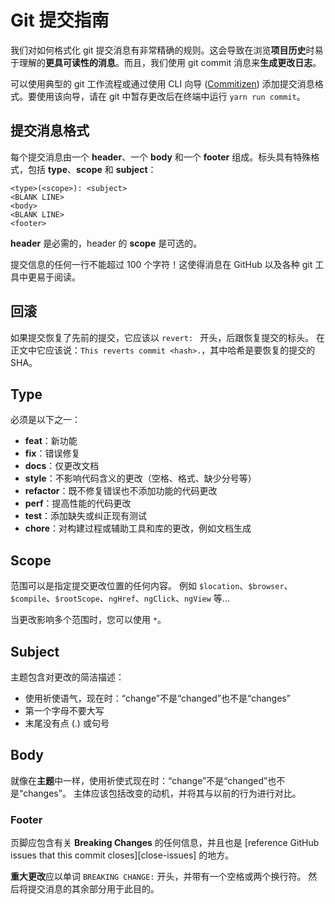 <!-- ## Git Commit Guidelines -->
# Git 提交指南

<!-- We have very precise rules over how our git commit messages can be formatted. This leads to **more
readable messages** that are easy to follow when looking through the **project history**. But also,
we use the git commit messages to **generate the AngularJS change log**. -->
我们对如何格式化 git 提交消息有非常精确的规则。这会导致在浏览**项目历史**时易于理解的**更具可读性的消息**。而且，我们使用 git commit 消息来**生成更改日志**。

<!-- The commit message formatting can be added using a typical git workflow or through the use of a CLI
wizard ([Commitizen](https://github.com/commitizen/cz-cli)). To use the wizard, run `yarn run commit`
in your terminal after staging your changes in git. -->
可以使用典型的 git 工作流程或通过使用 CLI 向导 ([Commitizen](https://github.com/commitizen/cz-cli)) 添加提交消息格式。要使用该向导，请在 git 中暂存更改后在终端中运行 `yarn run commit`。

<!-- ### Commit Message Format -->
## 提交消息格式

<!-- Each commit message consists of a **header**, a **body** and a **footer**. The header has a special
format that includes a **type**, a **scope** and a **subject**: -->
每个提交消息由一个 **header**、一个 **body** 和一个 **footer** 组成。标头具有特殊格式，包括 **type**、**scope** 和 **subject**：

```
<type>(<scope>): <subject>
<BLANK LINE>
<body>
<BLANK LINE>
<footer>
```

<!-- The **header** is mandatory and the **scope** of the header is optional. -->
**header** 是必需的，header 的 **scope** 是可选的。

<!-- Any line of the commit message cannot be longer than 100 characters! This allows the message to be easier
to read on GitHub as well as in various git tools. -->
提交信息的任何一行不能超过 100 个字符！这使得消息在 GitHub 以及各种 git 工具中更易于阅读。

<!-- ### Revert -->
## 回滚

<!-- If the commit reverts a previous commit, it should begin with `revert: `, followed by the header
of the reverted commit.
In the body it should say: `This reverts commit <hash>.`, where the hash is the SHA of the commit
being reverted. -->
如果提交恢复了先前的提交，它应该以 `revert: ` 开头，后跟恢复提交的标头。
在正文中它应该说：`This reverts commit <hash>.`，其中哈希是要恢复的提交的 SHA。

<!-- ### Type -->
## Type

<!-- Must be one of the following: -->
必须是以下之一：

<!-- - **feat**: A new feature
- **fix**: A bug fix
- **docs**: Documentation only changes
- **style**: Changes that do not affect the meaning of the code (white-space, formatting, missing
  semi-colons, etc)
- **refactor**: A code change that neither fixes a bug nor adds a feature
- **perf**: A code change that improves performance
- **test**: Adding missing or correcting existing tests
- **chore**: Changes to the build process or auxiliary tools and libraries such as documentation
  generation -->
- **feat**：新功能
- **fix**：错误修复
- **docs**：仅更改文档
- **style**：不影响代码含义的更改（空格、格式、缺少分号等）
- **refactor**：既不修复错误也不添加功能的代码更改
- **perf**：提高性能的代码更改
- **test**：添加缺失或纠正现有测试
- **chore**：对构建过程或辅助工具和库的更改，例如文档生成

<!-- ### Scope -->
## Scope

<!-- The scope could be anything specifying place of the commit change. For example `$location`,
`$browser`, `$compile`, `$rootScope`, `ngHref`, `ngClick`, `ngView`, etc... -->
范围可以是指定提交更改位置的任何内容。 例如 `$location`、`$browser`、`$compile`、`$rootScope`、`ngHref`、`ngClick`、`ngView` 等...

<!-- You can use `*` when the change affects more than a single scope. -->
当更改影响多个范围时，您可以使用 `*`。

<!-- ### Subject -->
## Subject

<!-- The subject contains succinct description of the change: -->
主题包含对更改的简洁描述：

<!-- - use the imperative, present tense: "change" not "changed" nor "changes"
- don't capitalize first letter
- no dot (.) at the end -->
- 使用祈使语气，现在时：“change”不是“changed”也不是“changes”
- 第一个字母不要大写
- 末尾没有点 (.) 或句号

<!-- ### Body -->
## Body

<!-- Just as in the **subject**, use the imperative, present tense: "change" not "changed" nor "changes".
The body should include the motivation for the change and contrast this with previous behavior. -->
就像在**主题**中一样，使用祈使式现在时：“change”不是“changed”也不是“changes”。
主体应该包括改变的动机，并将其与以前的行为进行对比。

### Footer

<!-- The footer should contain any information about **Breaking Changes** and is also the place to
[reference GitHub issues that this commit closes][closing-issues]. -->
页脚应包含有关 **Breaking Changes** 的任何信息，并且也是 [reference GitHub issues that this commit closes][close-issues] 的地方。

<!-- **Breaking Changes** should start with the word `BREAKING CHANGE:` with a space or two newlines.
The rest of the commit message is then used for this. -->
**重大更改**应以单词 `BREAKING CHANGE:` 开头，并带有一个空格或两个换行符。
然后将提交消息的其余部分用于此目的。
